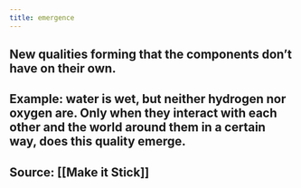 ```yaml
---
title: emergence
---
```


## New qualities forming that the components don’t have on their own.
## Example: water is wet, but neither hydrogen nor oxygen are. Only when they interact with each other and the world around them in a certain way, does this quality emerge.
## Source: [[Make it Stick]]
